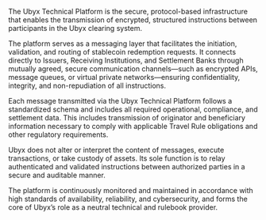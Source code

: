 The Ubyx Technical Platform is the secure, protocol-based infrastructure that enables the transmission of encrypted, structured instructions between participants in the Ubyx clearing system.

The platform serves as a messaging layer that facilitates the initiation, validation, and routing of stablecoin redemption requests. It connects directly to Issuers, Receiving Institutions, and Settlement Banks through mutually agreed, secure communication channels—such as encrypted APIs, message queues, or virtual private networks—ensuring confidentiality, integrity, and non-repudiation of all instructions.

Each message transmitted via the Ubyx Technical Platform follows a standardized schema and includes all required operational, compliance, and settlement data. This includes transmission of originator and beneficiary information necessary to comply with applicable Travel Rule obligations and other regulatory requirements.

Ubyx does not alter or interpret the content of messages, execute transactions, or take custody of assets. Its sole function is to relay authenticated and validated instructions between authorized parties in a secure and auditable manner.

The platform is continuously monitored and maintained in accordance with high standards of availability, reliability, and cybersecurity, and forms the core of Ubyx’s role as a neutral technical and rulebook provider.
